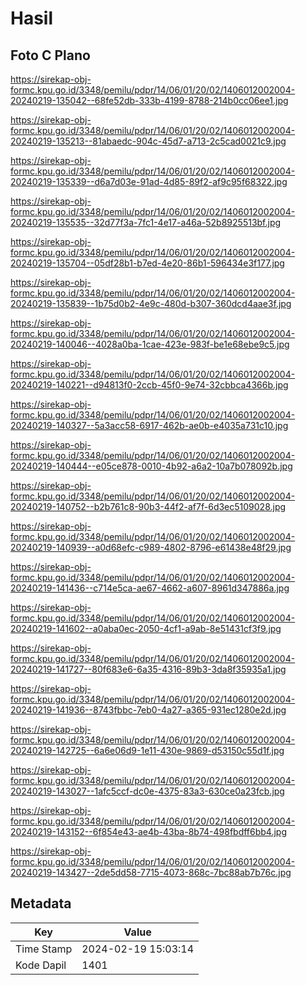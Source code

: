 # Hasil

## Foto C Plano

https://sirekap-obj-formc.kpu.go.id/3348/pemilu/pdpr/14/06/01/20/02/1406012002004-20240219-135042--68fe52db-333b-4199-8788-214b0cc06ee1.jpg

https://sirekap-obj-formc.kpu.go.id/3348/pemilu/pdpr/14/06/01/20/02/1406012002004-20240219-135213--81abaedc-904c-45d7-a713-2c5cad0021c9.jpg

https://sirekap-obj-formc.kpu.go.id/3348/pemilu/pdpr/14/06/01/20/02/1406012002004-20240219-135339--d6a7d03e-91ad-4d85-89f2-af9c95f68322.jpg

https://sirekap-obj-formc.kpu.go.id/3348/pemilu/pdpr/14/06/01/20/02/1406012002004-20240219-135535--32d77f3a-7fc1-4e17-a46a-52b8925513bf.jpg

https://sirekap-obj-formc.kpu.go.id/3348/pemilu/pdpr/14/06/01/20/02/1406012002004-20240219-135704--05df28b1-b7ed-4e20-86b1-596434e3f177.jpg

https://sirekap-obj-formc.kpu.go.id/3348/pemilu/pdpr/14/06/01/20/02/1406012002004-20240219-135839--1b75d0b2-4e9c-480d-b307-360dcd4aae3f.jpg

https://sirekap-obj-formc.kpu.go.id/3348/pemilu/pdpr/14/06/01/20/02/1406012002004-20240219-140046--4028a0ba-1cae-423e-983f-be1e68ebe9c5.jpg

https://sirekap-obj-formc.kpu.go.id/3348/pemilu/pdpr/14/06/01/20/02/1406012002004-20240219-140221--d94813f0-2ccb-45f0-9e74-32cbbca4366b.jpg

https://sirekap-obj-formc.kpu.go.id/3348/pemilu/pdpr/14/06/01/20/02/1406012002004-20240219-140327--5a3acc58-6917-462b-ae0b-e4035a731c10.jpg

https://sirekap-obj-formc.kpu.go.id/3348/pemilu/pdpr/14/06/01/20/02/1406012002004-20240219-140444--e05ce878-0010-4b92-a6a2-10a7b078092b.jpg

https://sirekap-obj-formc.kpu.go.id/3348/pemilu/pdpr/14/06/01/20/02/1406012002004-20240219-140752--b2b761c8-90b3-44f2-af7f-6d3ec5109028.jpg

https://sirekap-obj-formc.kpu.go.id/3348/pemilu/pdpr/14/06/01/20/02/1406012002004-20240219-140939--a0d68efc-c989-4802-8796-e61438e48f29.jpg

https://sirekap-obj-formc.kpu.go.id/3348/pemilu/pdpr/14/06/01/20/02/1406012002004-20240219-141436--c714e5ca-ae67-4662-a607-8961d347886a.jpg

https://sirekap-obj-formc.kpu.go.id/3348/pemilu/pdpr/14/06/01/20/02/1406012002004-20240219-141602--a0aba0ec-2050-4cf1-a9ab-8e51431cf3f9.jpg

https://sirekap-obj-formc.kpu.go.id/3348/pemilu/pdpr/14/06/01/20/02/1406012002004-20240219-141727--80f683e6-6a35-4316-89b3-3da8f35935a1.jpg

https://sirekap-obj-formc.kpu.go.id/3348/pemilu/pdpr/14/06/01/20/02/1406012002004-20240219-141936--8743fbbc-7eb0-4a27-a365-931ec1280e2d.jpg

https://sirekap-obj-formc.kpu.go.id/3348/pemilu/pdpr/14/06/01/20/02/1406012002004-20240219-142725--6a6e06d9-1e11-430e-9869-d53150c55d1f.jpg

https://sirekap-obj-formc.kpu.go.id/3348/pemilu/pdpr/14/06/01/20/02/1406012002004-20240219-143027--1afc5ccf-dc0e-4375-83a3-630ce0a23fcb.jpg

https://sirekap-obj-formc.kpu.go.id/3348/pemilu/pdpr/14/06/01/20/02/1406012002004-20240219-143152--6f854e43-ae4b-43ba-8b74-498fbdff6bb4.jpg

https://sirekap-obj-formc.kpu.go.id/3348/pemilu/pdpr/14/06/01/20/02/1406012002004-20240219-143427--2de5dd58-7715-4073-868c-7bc88ab7b76c.jpg


## Metadata

| Key        | Value               |
| ---------- | ------------------- |
| Time Stamp | 2024-02-19 15:03:14 |
| Kode Dapil | 1401                |



